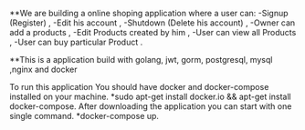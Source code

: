 
**We are building a online shoping application where a user can:
    -Signup (Register) ,
    -Edit his account ,
    -Shutdown (Delete his account) ,
    -Owner can add a products ,
    -Edit Products created by him ,
    -User can view all Products ,
    -User can buy particular Product .

**This is a application build with golang, jwt, gorm, postgresql, mysql ,nginx and docker
    
To run this application You should have docker and docker-compose installed on your machine.
    *sudo apt-get install docker.io && apt-get install docker-compose.
After downloading the application you can start with one single command.
    *docker-compose up.
